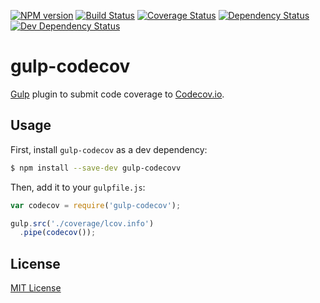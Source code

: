 [![NPM version][npm-image]][npm-url] [![Build Status][travis-image]][travis-url] [![Coverage Status][codecov-image]][codecov-url] [![Dependency Status][depstat-image]][depstat-url] [![Dev Dependency Status][devdepstat-image]][devdepstat-url]

# gulp-codecov

[Gulp](https://github.com/wearefractal/gulp) plugin to submit code coverage to [Codecov.io](http://codecov.io).

## Usage

First, install `gulp-codecov` as a dev dependency:

```bash
$ npm install --save-dev gulp-codecovv
```

Then, add it to your `gulpfile.js`:

```javascript
var codecov = require('gulp-codecov');

gulp.src('./coverage/lcov.info')
  .pipe(codecov());
```

## License

[MIT License](http://mit-license.org)

[npm-url]: https://npmjs.org/package/gulp-codecov
[npm-image]: https://img.shields.io/npm/v/gulp-codecov.svg?style=flat-square

[travis-url]: http://travis-ci.org/eddiemoore/gulp-codecov
[travis-image]: https://img.shields.io/travis/eddiemoore/gulp-codecov/master.svg?style=flat-square

[codecov-url]: https://codecov.io/github/eddiemoore/gulp-codecov
[codecov-image]: https://img.shields.io/codecov/c/github/eddiemoore/gulp-codecov/master.svg?style=flat-square

[depstat-url]: https://david-dm.org/eddiemoore/gulp-codecov
[depstat-image]: https://img.shields.io/david/eddiemoore/gulp-codecov/master.svg?style=flat-square

[devdepstat-url]: https://david-dm.org/eddiemoore/gulp-codecov#info=devDependencies
[devdepstat-image]: https://img.shields.io/david/dev/eddiemoore/gulp-codecov/master.svg?style=flat-square

